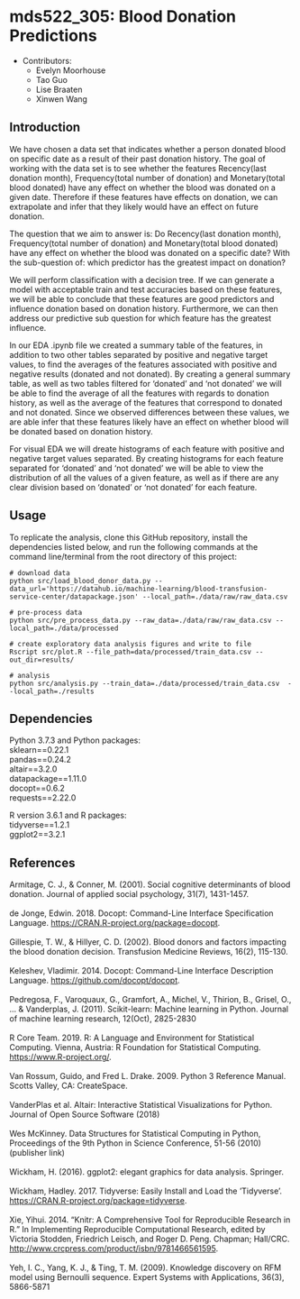 # mds522_305: Blood Donation Predictions
* Contributors: 
  - Evelyn Moorhouse
  - Tao Guo
  - Lise Braaten 
  - Xinwen Wang
  
## Introduction

We have chosen a data set that indicates whether a person donated blood on specific date as a result of their past donation history. The goal of working with the data set is to see whether the features Recency(last donation month), Frequency(total number of donation) and Monetary(total blood donated) have any effect on whether the blood was donated on a given date. Therefore if these features have effects on donation, we can extrapolate and infer that they likely would have an effect on future donation.

The question that we aim to answer is: Do Recency(last donation month), Frequency(total number of donation) and Monetary(total blood donated) have any effect on whether the blood was donated on a specific date? With the sub-question of: which predictor has the greatest impact on donation?

We will perform classification with a decision tree. If we can generate a model with acceptable train and test accuracies based on these features, we will be able to conclude that these features are good predictors and influence donation based on donation history. Furthermore, we can then address our predictive sub question for which feature has the greatest influence.

In our EDA .ipynb file we created a summary table of the features, in addition to two other tables separated by positive and negative target values, to find the averages of the features associated with positive and negative results (donated and not donated). By creating a general summary table, as well as two tables filtered for ‘donated’ and ‘not donated’ we will be able to find the average of all the features with regards to donation history, as well as the average of the features that correspond to donated and not donated. Since we observed differences between these values, we are able infer that these features likely have an effect on whether blood will be donated based on donation history. 

For visual EDA we will dreate histograms of each feature with positive and negative target values separated. By creating histograms for each feature separated for ‘donated’ and ‘not donated’ we will be able to view the distribution of all the values of a given feature, as well as if there are any clear division based on ‘donated’ or ‘not donated’ for each feature. 

## Usage

To replicate the analysis, clone this GitHub repository, install the dependencies listed below, and run the following commands at the command line/terminal from the root directory of this project:

```
# download data
python src/load_blood_donor_data.py --data_url='https://datahub.io/machine-learning/blood-transfusion-service-center/datapackage.json' --local_path=./data/raw/raw_data.csv

# pre-process data
python src/pre_process_data.py --raw_data=./data/raw/raw_data.csv --local_path=./data/processed

# create exploratory data analysis figures and write to file
Rscript src/plot.R --file_path=data/processed/train_data.csv --out_dir=results/ 

# analysis
python src/analysis.py --train_data=./data/processed/train_data.csv  --local_path=./results
```

## Dependencies

Python 3.7.3 and Python packages: </br>
sklearn==0.22.1 </br>
pandas==0.24.2 </br>
altair==3.2.0 </br>
datapackage==1.11.0 </br>
docopt==0.6.2 </br>
requests==2.22.0 </br>

R version 3.6.1 and R packages: </br>
tidyverse==1.2.1 </br>
ggplot2==3.2.1 </br>
        
## References

Armitage, C. J., & Conner, M. (2001). Social cognitive determinants of blood donation. Journal of applied social psychology, 31(7), 1431-1457.
</br></br>
de Jonge, Edwin. 2018. Docopt: Command-Line Interface Specification Language. https://CRAN.R-project.org/package=docopt.
</br></br>
Gillespie, T. W., & Hillyer, C. D. (2002). Blood donors and factors impacting the blood donation decision. Transfusion Medicine Reviews, 16(2), 115-130.
</br></br>
Keleshev, Vladimir. 2014. Docopt: Command-Line Interface Description Language. https://github.com/docopt/docopt.
</br></br>
Pedregosa, F., Varoquaux, G., Gramfort, A., Michel, V., Thirion, B., Grisel, O., ... & Vanderplas, J. (2011). Scikit-learn: Machine learning in Python. Journal of machine learning research, 12(Oct), 2825-2830
</br></br>
R Core Team. 2019. R: A Language and Environment for Statistical Computing. Vienna, Austria: R Foundation for Statistical Computing. https://www.R-project.org/.
</br></br>
Van Rossum, Guido, and Fred L. Drake. 2009. Python 3 Reference Manual. Scotts Valley, CA: CreateSpace.
</br></br>
VanderPlas et al. Altair: Interactive Statistical Visualizations for Python. Journal of Open Source Software (2018)
</br></br>
Wes McKinney. Data Structures for Statistical Computing in Python, Proceedings of the 9th Python in Science Conference, 51-56 (2010) (publisher link)
</br></br>
Wickham, H. (2016). ggplot2: elegant graphics for data analysis. Springer.
</br></br>
Wickham, Hadley. 2017. Tidyverse: Easily Install and Load the ’Tidyverse’. https://CRAN.R-project.org/package=tidyverse.
</br></br>
Xie, Yihui. 2014. “Knitr: A Comprehensive Tool for Reproducible Research in R.” In Implementing Reproducible Computational Research, edited by Victoria Stodden, Friedrich Leisch, and Roger D. Peng. Chapman; Hall/CRC. http://www.crcpress.com/product/isbn/9781466561595.
</br></br>
Yeh, I. C., Yang, K. J., & Ting, T. M. (2009). Knowledge discovery on RFM model using Bernoulli sequence. Expert Systems with Applications, 36(3), 5866-5871
</br></br>
